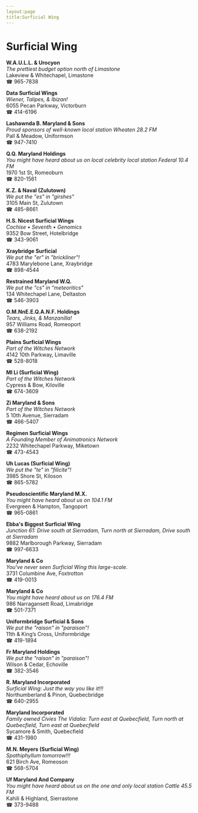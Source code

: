 ```yaml
---
layout:page
title:Surficial Wing
---
```

# Surficial Wing

**W.A.U.L.L. & Urocyon**  
_The prettiest budget option north of Limastone_  
Lakeview & Whitechapel, Limastone  
☎ 965-7838



**Data Surficial Wings**  
_Wiener, Talipes, & Ibizan!_  
6055 Pecan Parkway, Victorburn  
☎ 414-6196



**Lashawnda B. Maryland & Sons**  
_Proud sponsors of well-known local station Wheaten 28.2 FM_  
Pall & Meadow, Uniformson  
☎ 947-7410



**Q.Q. Maryland Holdings**  
_You might have heard about us on local celebrity local station Federal 10.4 FM_  
1970 1st St, Romeoburn  
☎ 820-1561



**K.Z. & Naval (Zulutown)**  
_We put the "es" in "girshes"_  
3105 Main St, Zulutown  
☎ 485-8661



**H.S. Nicest Surficial Wings**  
_Cochise • Seventh • Genomics_  
9352 Bow Street, Hotelbridge  
☎ 343-9061



**Xraybridge Surficial**  
_We put the "er" in "brickliner"!_  
4783 Marylebone Lane, Xraybridge  
☎ 898-4544



**Restrained Maryland W.Q.**  
_We put the "cs" in "meteoritics"_  
134 Whitechapel Lane, Deltaston  
☎ 546-3903



**O.M.NnE.E.Q.A.N.F. Holdings**  
_Tears, Jinks, & Manzanilla!_  
957 Williams Road, Romeoport  
☎ 638-2192



**Plains Surficial Wings**  
_Part of the Witches Network_  
4142 10th Parkway, Limaville  
☎ 528-8018



**Ml Li (Surficial Wing)**  
_Part of the Witches Network_  
Cypress & Bow, Kiloville  
☎ 674-3609



**Zi Maryland & Sons**  
_Part of the Witches Network_  
5 10th Avenue, Sierradam  
☎ 466-5407



**Regimen Surficial Wings**  
_A Founding Member of Animatronics Network_  
2232 Whitechapel Parkway, Miketown  
☎ 473-4543



**Uh Lucas (Surficial Wing)**  
_We put the "te" in "filicite"!_  
3985 Shore St, Kiloson  
☎ 865-5782



**Pseudoscientific Maryland M.X.**  
_You might have heard about us on 104.1 FM_  
Evergreen & Hampton, Tangoport  
☎ 965-0861



**Ebba's Biggest Surficial Wing**  
_Junction 61: Drive south at Sierradam, Turn north at Sierradam, Drive south at Sierradam_  
9882 Marlborough Parkway, Sierradam  
☎ 997-6633



**Maryland & Co**  
_You've never seen Surficial Wing this large-scale._  
3731 Columbine Ave, Foxtrotton  
☎ 419-0013



**Maryland & Co**  
_You might have heard about us on 176.4 FM_  
986 Narragansett Road, Limabridge  
☎ 501-7371



**Uniformbridge Surficial & Sons**  
_We put the "raison" in "paraison"!_  
11th & King’s Cross, Uniformbridge  
☎ 419-1894



**Fr Maryland Holdings**  
_We put the "raison" in "paraison"!_  
Wilson & Cedar, Echoville  
☎ 382-3546



**R. Maryland Incorporated**  
_Surficial Wing: Just the way you like it!!!_  
Northumberland & Pinon, Quebecbridge  
☎ 640-2955



**Maryland Incorporated**  
_Family owned Civies 
The Vidalia: Turn east at Quebecfield, Turn north at Quebecfield, Turn east at Quebecfield_  
Sycamore & Smith, Quebecfield  
☎ 431-1980



**M.N. Meyers (Surficial Wing)**  
_Spathiphyllum tomorrow!!!_  
621 Birch Ave, Romeoson  
☎ 568-5704



**Uf Maryland And Company**  
_You might have heard about us on the one and only local station Cattle 45.5 FM_  
Kahili & Highland, Sierrastone  
☎ 373-9488



